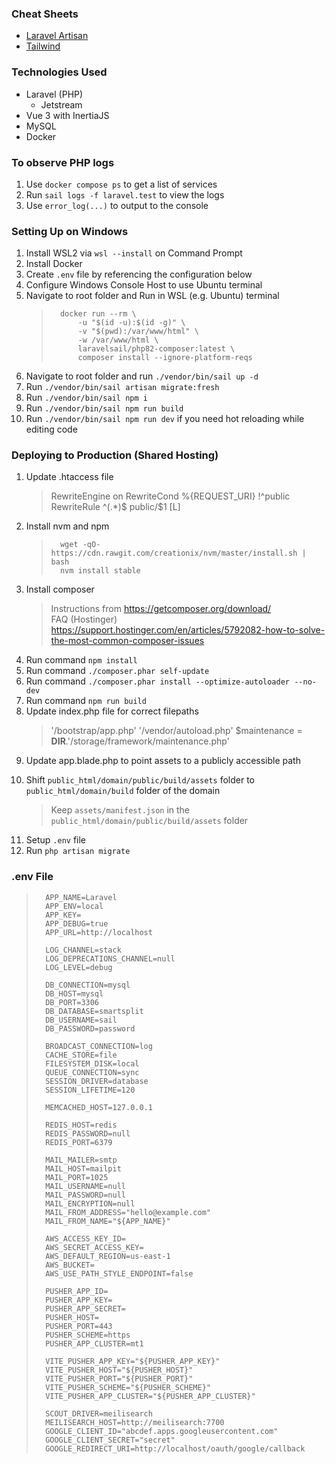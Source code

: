 ### Cheat Sheets

-   [Laravel Artisan](https://artisan.page/)
-   [Tailwind](https://tailwindcomponents.com/cheatsheet/)

### Technologies Used

-   Laravel (PHP)
    -   Jetstream
-   Vue 3 with InertiaJS
-   MySQL
-   Docker

### To observe PHP logs

1.  Use `docker compose ps` to get a list of services
2.  Run `sail logs -f laravel.test` to view the logs
3.  Use `error_log(...)` to output to the console

### Setting Up on Windows

1.  Install WSL2 via `wsl --install` on Command Prompt
2.  Install Docker
3.  Create `.env` file by referencing the configuration below
4.  Configure Windows Console Host to use Ubuntu terminal
5.  Navigate to root folder and Run in WSL (e.g. Ubuntu) terminal
    >       docker run --rm \
    >           -u "$(id -u):$(id -g)" \
    >           -v "$(pwd):/var/www/html" \
    >           -w /var/www/html \
    >           laravelsail/php82-composer:latest \
    >           composer install --ignore-platform-reqs
6.  Navigate to root folder and run `./vendor/bin/sail up -d`
7.  Run `./vendor/bin/sail artisan migrate:fresh`
8.  Run `./vendor/bin/sail npm i`
9.  Run `./vendor/bin/sail npm run build`
10. Run `./vendor/bin/sail npm run dev` if you need hot reloading while editing code

### Deploying to Production (Shared Hosting)

1.  Update .htaccess file
    > <IfModule mod_rewrite.c>
    >     RewriteEngine on
    >     RewriteCond %{REQUEST_URI} !^public
    >     RewriteRule ^(.*)$ public/$1 [L]
    > </IfModule>
2.  Install nvm and npm
    >       wget -qO- https://cdn.rawgit.com/creationix/nvm/master/install.sh | bash
    >       nvm install stable
3.  Install composer
    > Instructions from https://getcomposer.org/download/  
    >  FAQ (Hostinger) https://support.hostinger.com/en/articles/5792082-how-to-solve-the-most-common-composer-issues
4.  Run command `npm install`
5.  Run command `./composer.phar self-update`
6.  Run command `./composer.phar install --optimize-autoloader --no-dev`
7.  Run command `npm run build`
8.  Update index.php file for correct filepaths
    > '/bootstrap/app.php'
    > '/vendor/autoload.php'
    > $maintenance = **DIR**.'/storage/framework/maintenance.php'
9.  Update app.blade.php to point assets to a publicly accessible path
    > <link rel="icon" href="/build/assets/favicon.ico" />
    > <link rel="apple-touch-icon" href="/build/img/icons/apple-touch-icon.png" sizes="180x180" />
10. Shift `public_html/domain/public/build/assets` folder to `public_html/domain/build` folder of the domain
    > Keep `assets/manifest.json` in the `public_html/domain/public/build/assets` folder
11. Setup `.env` file
12. Run `php artisan migrate`

### .env File

>       APP_NAME=Laravel
>       APP_ENV=local
>       APP_KEY=
>       APP_DEBUG=true
>       APP_URL=http://localhost
>
>       LOG_CHANNEL=stack
>       LOG_DEPRECATIONS_CHANNEL=null
>       LOG_LEVEL=debug
>
>       DB_CONNECTION=mysql
>       DB_HOST=mysql
>       DB_PORT=3306
>       DB_DATABASE=smartsplit
>       DB_USERNAME=sail
>       DB_PASSWORD=password
>
>       BROADCAST_CONNECTION=log
>       CACHE_STORE=file
>       FILESYSTEM_DISK=local
>       QUEUE_CONNECTION=sync
>       SESSION_DRIVER=database
>       SESSION_LIFETIME=120
>
>       MEMCACHED_HOST=127.0.0.1
>
>       REDIS_HOST=redis
>       REDIS_PASSWORD=null
>       REDIS_PORT=6379
>
>       MAIL_MAILER=smtp
>       MAIL_HOST=mailpit
>       MAIL_PORT=1025
>       MAIL_USERNAME=null
>       MAIL_PASSWORD=null
>       MAIL_ENCRYPTION=null
>       MAIL_FROM_ADDRESS="hello@example.com"
>       MAIL_FROM_NAME="${APP_NAME}"
>
>       AWS_ACCESS_KEY_ID=
>       AWS_SECRET_ACCESS_KEY=
>       AWS_DEFAULT_REGION=us-east-1
>       AWS_BUCKET=
>       AWS_USE_PATH_STYLE_ENDPOINT=false
>
>       PUSHER_APP_ID=
>       PUSHER_APP_KEY=
>       PUSHER_APP_SECRET=
>       PUSHER_HOST=
>       PUSHER_PORT=443
>       PUSHER_SCHEME=https
>       PUSHER_APP_CLUSTER=mt1
>
>       VITE_PUSHER_APP_KEY="${PUSHER_APP_KEY}"
>       VITE_PUSHER_HOST="${PUSHER_HOST}"
>       VITE_PUSHER_PORT="${PUSHER_PORT}"
>       VITE_PUSHER_SCHEME="${PUSHER_SCHEME}"
>       VITE_PUSHER_APP_CLUSTER="${PUSHER_APP_CLUSTER}"
>
>       SCOUT_DRIVER=meilisearch
>       MEILISEARCH_HOST=http://meilisearch:7700
>       GOOGLE_CLIENT_ID="abcdef.apps.googleusercontent.com"
>       GOOGLE_CLIENT_SECRET="secret"
>       GOOGLE_REDIRECT_URI=http://localhost/oauth/google/callback
